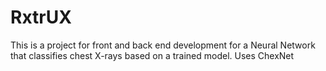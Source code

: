 # RxtrUX

This is a project for front and back end development for a Neural Network that classifies chest X-rays based on a trained model. 
Uses ChexNet
